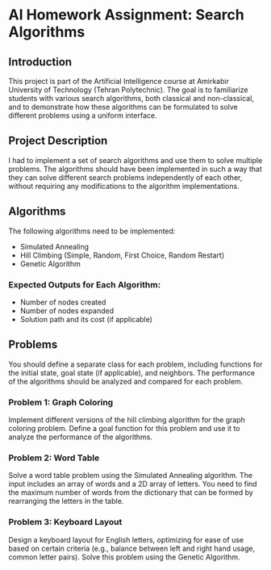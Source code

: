 # AI Homework Assignment: Search Algorithms

## Introduction
This project is part of the Artificial Intelligence course at Amirkabir University of Technology (Tehran Polytechnic). The goal is to familiarize students with various search algorithms, both classical and non-classical, and to demonstrate how these algorithms can be formulated to solve different problems using a uniform interface.

## Project Description
I had to implement a set of search algorithms and use them to solve multiple problems. The algorithms should have been implemented in such a way that they can solve different search problems independently of each other, without requiring any modifications to the algorithm implementations.

## Algorithms
The following algorithms need to be implemented:
- Simulated Annealing
- Hill Climbing (Simple, Random, First Choice, Random Restart)
- Genetic Algorithm

### Expected Outputs for Each Algorithm:
- Number of nodes created
- Number of nodes expanded
- Solution path and its cost (if applicable)

## Problems
You should define a separate class for each problem, including functions for the initial state, goal state (if applicable), and neighbors. The performance of the algorithms should be analyzed and compared for each problem.

### Problem 1: Graph Coloring
Implement different versions of the hill climbing algorithm for the graph coloring problem. Define a goal function for this problem and use it to analyze the performance of the algorithms.

### Problem 2: Word Table
Solve a word table problem using the Simulated Annealing algorithm. The input includes an array of words and a 2D array of letters. You need to find the maximum number of words from the dictionary that can be formed by rearranging the letters in the table.

### Problem 3: Keyboard Layout
Design a keyboard layout for English letters, optimizing for ease of use based on certain criteria (e.g., balance between left and right hand usage, common letter pairs). Solve this problem using the Genetic Algorithm.





